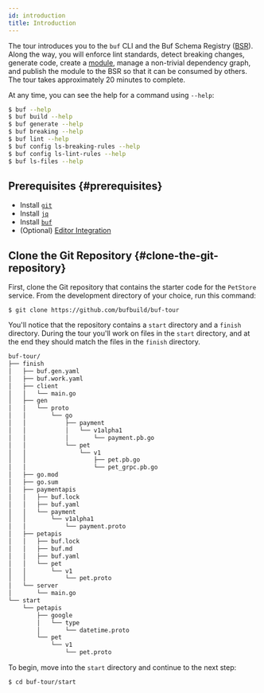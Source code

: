 ```yaml
---
id: introduction
title: Introduction
---
```


The tour introduces you to the `buf` CLI and the Buf Schema Registry ([BSR](../bsr/introduction.md)). Along the way, you
will enforce lint standards, detect breaking changes, generate code, create a [module](../bsr/overview.md#modules), manage a
non-trivial dependency graph, and publish the module to the BSR so that it can be consumed by others. The tour takes
approximately 20 minutes to complete.

At any time, you can see the help for a command using `--help`:

```sh
$ buf --help
$ buf build --help
$ buf generate --help
$ buf breaking --help
$ buf lint --help
$ buf config ls-breaking-rules --help
$ buf config ls-lint-rules --help
$ buf ls-files --help
```

## Prerequisites {#prerequisites}

 * Install [`git`](https://git-scm.com/book/en/v2/Getting-Started-Installing-Git)
 * Install [`jq`](https://stedolan.github.io/jq)
 * Install [`buf`](../installation.md)
 * (Optional) [Editor Integration](../editor-integration.md)

## Clone the Git Repository {#clone-the-git-repository}

First, clone the Git repository that contains the starter code for the `PetStore` service.
From the development directory of your choice, run this command:

```terminal
$ git clone https://github.com/bufbuild/buf-tour
```

You'll notice that the repository contains a `start` directory and a `finish` directory. During the tour
you'll work on files in the `start` directory, and at the end they should match the files in the `finish` directory.

```sh
buf-tour/
├── finish
│   ├── buf.gen.yaml
│   ├── buf.work.yaml
│   ├── client
│   │   └── main.go
│   ├── gen
│   │   └── proto
│   │       └── go
│   │           ├── payment
│   │           │   └── v1alpha1
│   │           │       └── payment.pb.go
│   │           └── pet
│   │               └── v1
│   │                   ├── pet.pb.go
│   │                   └── pet_grpc.pb.go
│   ├── go.mod
│   ├── go.sum
│   ├── paymentapis
│   │   ├── buf.lock
│   │   ├── buf.yaml
│   │   └── payment
│   │       └── v1alpha1
│   │           └── payment.proto
│   ├── petapis
│   │   ├── buf.lock
│   │   ├── buf.md
│   │   ├── buf.yaml
│   │   └── pet
│   │       └── v1
│   │           └── pet.proto
│   └── server
│       └── main.go
└── start
    └── petapis
        ├── google
        │   └── type
        │       └── datetime.proto
        └── pet
            └── v1
                └── pet.proto
```

To begin, move into the `start` directory and continue to the next step:

```terminal
$ cd buf-tour/start
```
